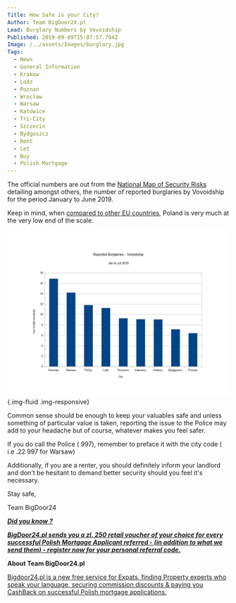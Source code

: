 ```yaml
---
Title: How Safe is your City?
Author: Team BigDoor24.pl
Lead: Burglary Numbers by Vovoidship
Published: 2019-09-09T15:07:57.704Z
Image: /../assets/Images/burglary.jpg
Tags:
  - News
  - General Information
  - Krakow
  - Lodz
  - Poznan
  - Wroclaw
  - Warsaw
  - Katowice
  - Tri-City
  - Szczecin
  - Bydgoszcz
  - Rent
  - Let
  - Buy
  - Polish Mortgage
---
```

The official numbers are out from the [National Map of Security Risks](https://policja.maps.arcgis.com/apps/MapSeries/index.html?appid=b5fc08aaa8a54296b418383584313263) detailing amongst others, the number of reported burglaries by Vovoidship for the period January to June 2019.

Keep in mind, when [compared to other EU countries](https://ec.europa.eu/eurostat/statistics-explained/images/d/d9/Burglary_of_private_residential_premises%2C_2016_%28police-recorded_offences_per_100_000_inhabitants%29.png), Poland is very much at the very low  end of the scale.

![](./assets/Images/burglarychart2.jpg){.img-fluid .img-responsive}



Common sense should be enough to keep your valuables safe and unless something of particular value is taken, reporting the issue to the Police may add to your headache but of course, whatever makes you feel safer.

If you do call the Police ( 997), remember to preface it with the city code ( i.e .22 997 for Warsaw)

Additionally, if you are a renter, you should definitely inform your landlord and don't be hesitant to demand better security should you feel it's necessary.

Stay safe,

Team BigDoor24

[_**Did you know ?**_](https://bigdoor24.pl)

[_**BigDoor24.pl sends you a zl. 250 retail voucher of your choice for every successful Polish Mortgage Applicant referred - (in addition to what we send them) - register now for your personal referral code.**_](https://bigdoor24.pl)

**About Team BigDoor24.pl**

[Bigdoor24.pl is a new free service for Expats, finding Property experts who speak your language, securing commission discounts & paying you CashBack on successful Polish mortgage applications.](https://bigdoor24.pl/)
